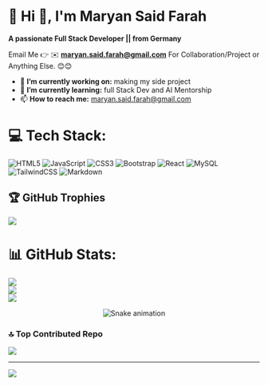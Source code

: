 # 💫 Hi 👋, I'm Maryan Said Farah
**A passionate  Full Stack Developer ||  from Germany**

Email Me 👉 ✉️ **maryan.said.farah@gmail.com** For Collaboration/Project or Anything Else. 😊😊

- 🔭 **I’m currently working on:** making my side project
- 🌱 **I’m currently learning:** full Stack Dev and AI  Mentorship
- 📫 **How to reach me:**  maryan.said.farah@gmail.com

  

# 💻 Tech Stack:
![HTML5](https://img.shields.io/badge/html5-%23E34F26.svg?style=for-the-badge&logo=html5&logoColor=white) ![JavaScript](https://img.shields.io/badge/javascript-%23323330.svg?style=for-the-badge&logo=javascript&logoColor=%23F7DF1E) ![CSS3](https://img.shields.io/badge/css3-%231572B6.svg?style=for-the-badge&logo=css3&logoColor=white) ![Bootstrap](https://img.shields.io/badge/bootstrap-%238511FA.svg?style=for-the-badge&logo=bootstrap&logoColor=white) ![React](https://img.shields.io/badge/react-%2320232a.svg?style=for-the-badge&logo=react&logoColor=%2361DAFB) ![MySQL](https://img.shields.io/badge/mysql-4479A1.svg?style=for-the-badge&logo=mysql&logoColor=white) ![TailwindCSS](https://img.shields.io/badge/tailwindcss-%2338B2AC.svg?style=for-the-badge&logo=tailwind-css&logoColor=white) ![Markdown](https://img.shields.io/badge/markdown-%23000000.svg?style=for-the-badge&logo=markdown&logoColor=white)

## 🏆 GitHub Trophies
![](https://github-profile-trophy.vercel.app/?username=Abdiladiif-Abdisamed&theme=radical&no-frame=false&no-bg=true&margin-w=4)


# 📊 GitHub Stats:
![](https://github-readme-stats.vercel.app/api?username=Abdiladiif-Abdisamed&theme=dark&hide_border=false&include_all_commits=true&count_private=true)<br/>
![](https://nirzak-streak-stats.vercel.app/?user=Abdiladiif-Abdisamed&theme=dark&hide_border=false)<br/>
![](https://github-readme-stats.vercel.app/api/top-langs/?username=Abdiladiif-Abdisamed&theme=dark&hide_border=false&include_all_commits=true&count_private=true&layout=compact)


<div align="center">
  <img src="https://profile-readme-generator.com/assets/snake.svg" alt="Snake animation" />
</div>

### 🔝 Top Contributed Repo
![](https://github-contributor-stats.vercel.app/api?username=Abdiladiif-Abdisamed&limit=5&theme=dark&combine_all_yearly_contributions=true)

---
[![](https://visitcount.itsvg.in/api?id=Abdiladiif-Abdisamed&icon=0&color=0)](https://visitcount.itsvg.in)

<!-- Proudly created with GPRM ( https://gprm.itsvg.in ) -->

